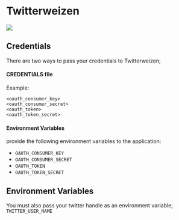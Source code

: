 Twitterweizen
==============

<img src='https://magnum.travis-ci.com/knspriggs/twitterweizen.svg?token=zZCoL2DxeY3FuDqHfbp7&branch=master'/>


## Credentials
There are two ways to pass your credentials to Twitterweizen;
#### CREDENTIALS file
Example:
```
<oauth_consumer_key>
<oauth_consumer_secret>
<oauth_token>
<oauth_token_secret>
```

#### Environment Variables
provide the following environment variables to the application:
- `OAUTH_CONSUMER_KEY`
- `OAUTH_CONSUMER_SECRET`
- `OAUTH_TOKEN`
- `OAUTH_TOKEN_SECRET`

## Environment Variables
You must also pass your twitter handle as an environment variable; `TWITTER_USER_NAME`
